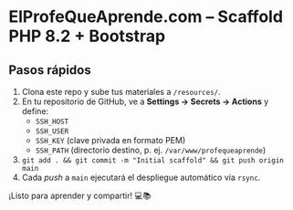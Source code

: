 # ElProfeQueAprende.com – Scaffold PHP 8.2 + Bootstrap

## Pasos rápidos

1. Clona este repo y sube tus materiales a `/resources/`.
2. En tu repositorio de GitHub, ve a **Settings → Secrets → Actions** y define:
   - `SSH_HOST`
   - `SSH_USER`
   - `SSH_KEY` (clave privada en formato PEM)
   - `SSH_PATH` (directorio destino, p. ej. `/var/www/profequeaprende`)
3. `git add . && git commit -m "Initial scaffold" && git push origin main`
4. Cada *push* a `main` ejecutará el despliegue automático vía `rsync`.

¡Listo para aprender y compartir! 💻📚

